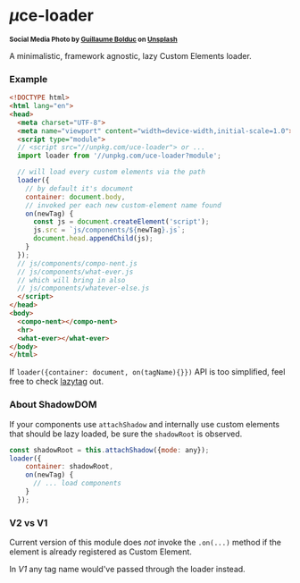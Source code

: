 # <em>µ</em>ce-loader

<sup>**Social Media Photo by [Guillaume Bolduc](https://unsplash.com/@guibolduc) on [Unsplash](https://unsplash.com/)**</sup>

A minimalistic, framework agnostic, lazy Custom Elements loader.

### Example

```html
<!DOCTYPE html>
<html lang="en">
<head>
  <meta charset="UTF-8">
  <meta name="viewport" content="width=device-width,initial-scale=1.0">
  <script type="module">
  // <script src="//unpkg.com/uce-loader"> or ...
  import loader from '//unpkg.com/uce-loader?module';

  // will load every custom elements via the path
  loader({
    // by default it's document
    container: document.body,
    // invoked per each new custom-element name found
    on(newTag) {
      const js = document.createElement('script');
      js.src = `js/components/${newTag}.js`;
      document.head.appendChild(js);
    }
  });
  // js/components/compo-nent.js
  // js/components/what-ever.js
  // which will bring in also
  // js/components/whatever-else.js
  </script>
</head>
<body>
  <compo-nent></compo-nent>
  <hr>
  <what-ever></what-ever>
</body>
</html>
```

If `loader({container: document, on(tagName){}})` API is too simplified, feel free to check [lazytag](https://github.com/WebReflection/lazytag#readme) out.

### About ShadowDOM

If your components use `attachShadow` and internally use custom elements that should be lazy loaded, be sure the `shadowRoot` is observed.

```js
const shadowRoot = this.attachShadow({mode: any});
loader({
    container: shadowRoot,
    on(newTag) {
      // ... load components
    }
  });
```

### V2 vs V1

Current version of this module does *not* invoke the `.on(...)` method if the element is already registered as Custom Element.

In *V1* any tag name would've passed through the loader instead.

